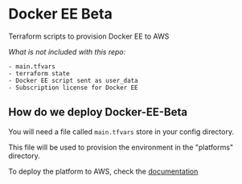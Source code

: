 # Docker EE Beta

Terraform scripts to provision Docker EE to AWS

_What is not included with this repo:_

```
- main.tfvars
- terraform state
- Docker EE script sent as user_data
- Subscription license for Docker EE
```

## How do we deploy Docker-EE-Beta

You will need a file called `main.tfvars` store in your config directory.

This file will be used to provision the environment in the "platforms" directory.

To deploy the platform to AWS, check the [documentation](./docs/README.md)


